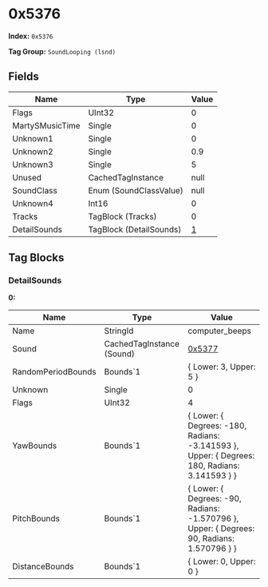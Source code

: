 # 0x5376

**Index:** ```0x5376```

**Tag Group:** ```SoundLooping (lsnd)```

## Fields

Name	| Type	| Value
---	|---	|---	|
Flags	|UInt32	|0
MartySMusicTime	|Single	|0
Unknown1	|Single	|0
Unknown2	|Single	|0.9
Unknown3	|Single	|5
Unused	|CachedTagInstance	|null
SoundClass	|Enum (SoundClassValue)	|null
Unknown4	|Int16	|0
Tracks	|TagBlock (Tracks)	|0
DetailSounds	|TagBlock (DetailSounds)	|[1](#detailsounds)


## Tag Blocks

### DetailSounds

**0:**

Name	| Type	| Value
---	|---	|---	|
Name	|StringId	|computer_beeps
Sound	|CachedTagInstance (Sound)	|[0x5377](../Sound/5377.md)
RandomPeriodBounds	|Bounds`1	|{ Lower: 3, Upper: 5 }
Unknown	|Single	|0
Flags	|UInt32	|4
YawBounds	|Bounds`1	|{ Lower: { Degrees: -180, Radians: -3.141593 }, Upper: { Degrees: 180, Radians: 3.141593 } }
PitchBounds	|Bounds`1	|{ Lower: { Degrees: -90, Radians: -1.570796 }, Upper: { Degrees: 90, Radians: 1.570796 } }
DistanceBounds	|Bounds`1	|{ Lower: 0, Upper: 0 }


